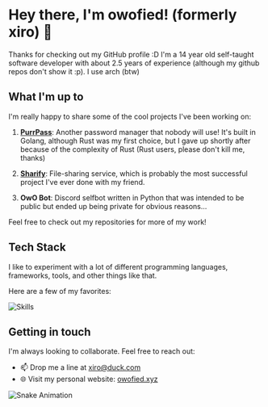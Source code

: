 # Hey there, I'm owofied! (formerly xiro) 👋

Thanks for checking out my GitHub profile :D 
I'm a 14 year old self-taught software developer with about 2.5 years of experience (although my github repos don't show it :p).
I use arch (btw)

## What I'm up to

I'm really happy to share some of the cool projects I've been working on:

1. **[PurrPass](https://gitlab.com/owofied/purrpass)**: Another password manager that nobody will use! It's built in Golang, although Rust was my first choice, but I gave up shortly after because of the complexity of Rust (Rust users, please don't kill me, thanks)

2. **[Sharify](https://sharify.in)**: File-sharing service, which is probably the most successful project I've ever done with my friend.

3. **OwO Bot**: Discord selfbot written in Python that was intended to be public but ended up being private for obvious reasons...

Feel free to check out my repositories for more of my work!

## Tech Stack

I like to experiment with a lot of different programming languages, frameworks, tools, and other things like that.

Here are a few of my favorites:

![Skills](https://skillicons.dev/icons?i=go,js,ts,nodejs,html,css,svelte,vue,md,tailwind,windicss,materialui,prisma,express,postgres,mongodb,redis,githubactions,git,cloudflare,nginx,docker,postman,figma,ai,vscode,visualstudio,neovim,linux)

## Getting in touch

I'm always looking to collaborate. Feel free to reach out:

- 📫 Drop me a line at [xiro@duck.com](mailto:xiro@duck.com)
- 🌐 Visit my personal website: [owofied.xyz](https://owofied.xyz)

![Snake Animation](https://github.com/Creaperhunter/Creaperhunter/blob/output/github-contribution-grid-snake.svg)
